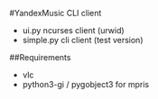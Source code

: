 #YandexMusic CLI client

- ui.py ncurses client (urwid)  
- simple.py cli client (test version)  

##Requirements

- vlc  
- python3-gi / pygobject3 for mpris  